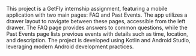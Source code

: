 This project is a GetFly internship assignment, featuring a mobile application with two main pages: FAQ and Past Events. The app utilizes a drawer layout to navigate between these pages, accessible from the left drawer. The FAQ page provides answers to common questions, while the Past Events page lists previous events with details such as time, location, and description. The project is developed using Kotlin and Android Studio, leveraging modern Android development practices.
